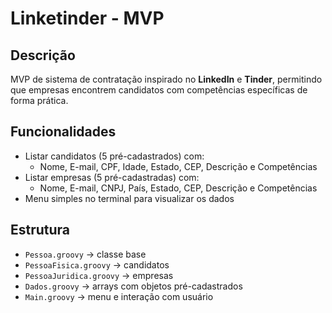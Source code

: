 # Linketinder - MVP

## Descrição
MVP de sistema de contratação inspirado no **LinkedIn** e **Tinder**, permitindo que empresas encontrem candidatos com competências específicas de forma prática.

## Funcionalidades
- Listar candidatos (5 pré-cadastrados) com:
  - Nome, E-mail, CPF, Idade, Estado, CEP, Descrição e Competências
- Listar empresas (5 pré-cadastradas) com:
  - Nome, E-mail, CNPJ, País, Estado, CEP, Descrição e Competências
- Menu simples no terminal para visualizar os dados

## Estrutura
- `Pessoa.groovy` → classe base  
- `PessoaFisica.groovy` → candidatos  
- `PessoaJuridica.groovy` → empresas  
- `Dados.groovy` → arrays com objetos pré-cadastrados  
- `Main.groovy` → menu e interação com usuário

